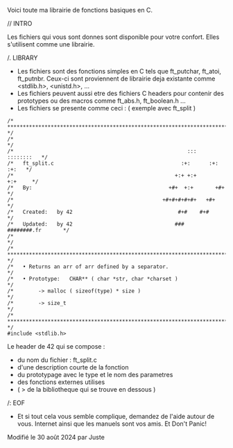 Voici toute ma librairie de fonctions basiques en C.

// INTRO

Les fichiers qui vous sont donnes sont disponible pour votre confort. Elles s'utilisent comme une librairie.

/. LIBRARY

* Les fichiers sont des fonctions simples en C tels que ft_putchar, ft_atoi, ft_putnbr. Ceux-ci sont proviennent de librairie deja existante comme <stdlib.h>, <unistd.h>, <stdio> ...
* Les fichiers peuvent aussi etre des fichiers C headers pour contenir des prototypes ou des macros comme ft_abs.h, ft_boolean.h ...
* Les fichiers se presente comme ceci : ( exemple avec ft_split )

```
/* ************************************************************************** */
/*                                                                            */
/*                                                        :::      ::::::::   */
/*   ft_split.c                                         :+:      :+:    :+:   */
/*                                                    +:+ +:+         +:+     */
/*   By:                                            +#+  +:+       +#+        */
/*                                                +#+#+#+#+#+   +#+           */
/*   Created:   by 42                                  #+#    #+#             */
/*   Updated:   by 42                                 ###   ########.fr       */
/*                                                                            */
/* ************************************************************************** */
/*   • Returns an arr of arr defined by a separator.                          */
/*   • Prototype:   CHAR** ( char *str, char *charset )                       */
/*        -> malloc ( sizeof(type) * size )                                   */
/*        -> size_t                                                           */
/* ************************************************************************** */
#include <stdlib.h>
```

Le header de 42 qui se compose :

* du nom du fichier : ft_split.c
* d'une description courte de la fonction
* du prototypage avec le type et le nom des parametres
* des fonctions externes utilises
* ( > de la bibliotheque qui se trouve en dessous )

/: EOF

* Et si tout cela vous semble complique, demandez de l'aide autour de vous. Internet ainsi que les manuels sont vos amis.
Et Don't Panic!

Modifié le 30 août 2024 par Juste
